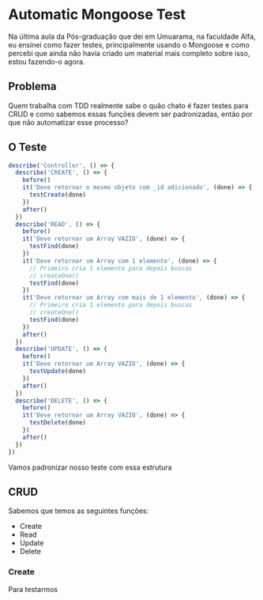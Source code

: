 # Automatic Mongoose Test

Na última aula da Pós-graduação que dei em Umuarama, na faculdade Alfa, eu ensinei como fazer testes, principalmente usando o Mongoose e como percebi que ainda não havia criado um material mais completo sobre isso, estou fazendo-o agora.

## Problema

Quem trabalha com TDD realmente sabe o quão chato é fazer testes para CRUD e como sabemos essas funções devem ser padronizadas, então por que não automatizar esse processo?

## O Teste

```js
describe('Controller', () => {
  describe('CREATE', () => {
    before()
    it('Deve retornar o mesmo objeto com _id adicionado', (done) => {
      testCreate(done)
    })
    after()
  })
  describe('READ', () => {
    before()
    it('Deve retornar um Array VAZIO', (done) => {
      testFind(done)
    })
    it('Deve retornar um Array com 1 elemento', (done) => {
      // Primeiro cria 1 elemento para depois buscas
      // createOne()
      testFind(done)
    })
    it('Deve retornar um Array com mais de 1 elemento', (done) => {
      // Primeiro cria 1 elemento para depois buscas
      // createOne()
      testFind(done)
    })
    after()
  })
  describe('UPDATE', () => {
    before()
    it('Deve retornar um Array VAZIO', (done) => {
      testUpdate(done)
    })
    after()
  })
  describe('DELETE', () => {
    before()
    it('Deve retornar um Array VAZIO', (done) => {
      testDelete(done)
    })
    after()
  })
}) 
```

Vamos padronizar nosso teste com essa estrutura

## CRUD

Sabemos que temos as seguintes funções:

- Create
- Read
- Update
- Delete


### Create

Para testarmos

